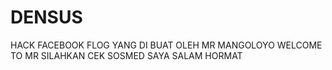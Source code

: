 # DENSUS
HACK FACEBOOK
FLOG YANG DI BUAT OLEH MR MANGOLOYO
WELCOME TO MR SILAHKAN CEK SOSMED SAYA
SALAM HORMAT
